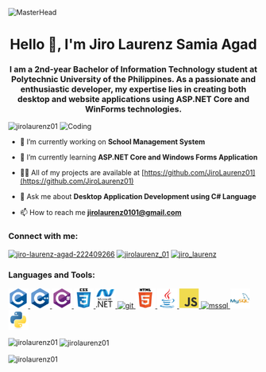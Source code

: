 ![MasterHead](https://i.pinimg.com/originals/ef/7b/99/ef7b997a73c1f7ea3fca18bfb214f938.gif)
<h1 align="center">Hello 👋, I'm Jiro Laurenz Samia Agad</h1>
<h3 align="center">I am a 2nd-year Bachelor of Information Technology student at Polytechnic University of the Philippines. As a passionate and enthusiastic developer, my expertise lies in creating both desktop and website applications using ASP.NET Core and WinForms technologies.</h3>
<img align="right" alt="Coding" width="400" src="https://cdn.myportfolio.com/2fcfcb103788251450a8304378dffded/a62c047f-8369-493c-ab14-71ef51bebc55_rw_1200.gif?h=e8c7ce55b326319eaca316cc1e74518f">


<p align="left"> <img src="https://komarev.com/ghpvc/?username=jirolaurenz01&label=Profile%20views&color=0e75b6&style=flat" alt="jirolaurenz01" /> </p>


- 🔭 I’m currently working on **School Management System**

- 🌱 I’m currently learning **ASP.NET Core and Windows Forms Application**

- 👨‍💻 All of my projects are available at [https://github.com/JiroLaurenz01](https://github.com/JiroLaurenz01)

- 💬 Ask me about **Desktop Application Development using C# Language**

- 📫 How to reach me **jirolaurenz0101@gmail.com**


<h3 align="left">Connect with me:</h3>
<p align="left">
<a href="https://linkedin.com/in/jiro-laurenz-agad-222409266" target="blank"><img align="center" src="https://raw.githubusercontent.com/rahuldkjain/github-profile-readme-generator/master/src/images/icons/Social/linked-in-alt.svg" alt="jiro-laurenz-agad-222409266" height="30" width="40" /></a>
<a href="https://www.codechef.com/users/jirolaurenz_01" target="blank"><img align="center" src="https://cdn.jsdelivr.net/npm/simple-icons@3.1.0/icons/codechef.svg" alt="jirolaurenz_01" height="30" width="40" /></a>
<a href="https://www.leetcode.com/jiro_laurenz" target="blank"><img align="center" src="https://raw.githubusercontent.com/rahuldkjain/github-profile-readme-generator/master/src/images/icons/Social/leet-code.svg" alt="jiro_laurenz" height="30" width="40" /></a>
</p>


<h3 align="left">Languages and Tools:</h3>
<p align="left"> <a href="https://www.cprogramming.com/" target="_blank" rel="noreferrer"> <img src="https://raw.githubusercontent.com/devicons/devicon/master/icons/c/c-original.svg" alt="c" width="40" height="40"/> </a> <a href="https://www.w3schools.com/cpp/" target="_blank" rel="noreferrer"> <img src="https://raw.githubusercontent.com/devicons/devicon/master/icons/cplusplus/cplusplus-original.svg" alt="cplusplus" width="40" height="40"/> </a> <a href="https://www.w3schools.com/cs/" target="_blank" rel="noreferrer"> <img src="https://raw.githubusercontent.com/devicons/devicon/master/icons/csharp/csharp-original.svg" alt="csharp" width="40" height="40"/> </a> <a href="https://www.w3schools.com/css/" target="_blank" rel="noreferrer"> <img src="https://raw.githubusercontent.com/devicons/devicon/master/icons/css3/css3-original-wordmark.svg" alt="css3" width="40" height="40"/> </a> <a href="https://dotnet.microsoft.com/" target="_blank" rel="noreferrer"> <img src="https://raw.githubusercontent.com/devicons/devicon/master/icons/dot-net/dot-net-original-wordmark.svg" alt="dotnet" width="40" height="40"/> </a> <a href="https://git-scm.com/" target="_blank" rel="noreferrer"> <img src="https://www.vectorlogo.zone/logos/git-scm/git-scm-icon.svg" alt="git" width="40" height="40"/> </a> <a href="https://www.w3.org/html/" target="_blank" rel="noreferrer"> <img src="https://raw.githubusercontent.com/devicons/devicon/master/icons/html5/html5-original-wordmark.svg" alt="html5" width="40" height="40"/> </a> <a href="https://www.java.com" target="_blank" rel="noreferrer"> <img src="https://raw.githubusercontent.com/devicons/devicon/master/icons/java/java-original.svg" alt="java" width="40" height="40"/> </a> <a href="https://developer.mozilla.org/en-US/docs/Web/JavaScript" target="_blank" rel="noreferrer"> <img src="https://raw.githubusercontent.com/devicons/devicon/master/icons/javascript/javascript-original.svg" alt="javascript" width="40" height="40"/> </a> <a href="https://www.microsoft.com/en-us/sql-server" target="_blank" rel="noreferrer"> <img src="https://www.svgrepo.com/show/303229/microsoft-sql-server-logo.svg" alt="mssql" width="40" height="40"/> </a> <a href="https://www.mysql.com/" target="_blank" rel="noreferrer"> <img src="https://raw.githubusercontent.com/devicons/devicon/master/icons/mysql/mysql-original-wordmark.svg" alt="mysql" width="40" height="40"/> </a> <a href="https://www.python.org" target="_blank" rel="noreferrer"> <img src="https://raw.githubusercontent.com/devicons/devicon/master/icons/python/python-original.svg" alt="python" width="40" height="40"/> </a> </p>


<p><img align="left" src="https://github-readme-stats.vercel.app/api/top-langs?username=jirolaurenz01&show_icons=true&locale=en&layout=compact" alt="jirolaurenz01" /></p>

<p>&nbsp;<img align="center" src="https://github-readme-stats.vercel.app/api?username=jirolaurenz01&show_icons=true&locale=en" alt="jirolaurenz01" /></p>

<p><img align="center" src="https://github-readme-streak-stats.herokuapp.com/?user=jirolaurenz01&" alt="jirolaurenz01" /></p>

